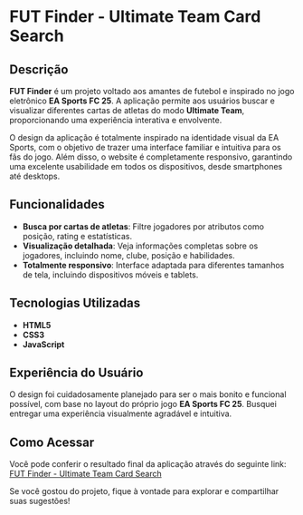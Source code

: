 # FUT Finder - Ultimate Team Card Search

## Descrição

**FUT Finder** é um projeto voltado aos amantes de futebol e inspirado no jogo eletrônico **EA Sports FC 25**. A aplicação permite aos usuários buscar e visualizar diferentes cartas de atletas do modo **Ultimate Team**, proporcionando uma experiência interativa e envolvente.

O design da aplicação é totalmente inspirado na identidade visual da EA Sports, com o objetivo de trazer uma interface familiar e intuitiva para os fãs do jogo. Além disso, o website é completamente responsivo, garantindo uma excelente usabilidade em todos os dispositivos, desde smartphones até desktops.

## Funcionalidades

- **Busca por cartas de atletas**: Filtre jogadores por atributos como posição, rating e estatísticas.
- **Visualização detalhada**: Veja informações completas sobre os jogadores, incluindo nome, clube, posição e habilidades.
- **Totalmente responsivo**: Interface adaptada para diferentes tamanhos de tela, incluindo dispositivos móveis e tablets.

## Tecnologias Utilizadas

- **HTML5**
- **CSS3**
- **JavaScript**
  
## Experiência do Usuário

O design foi cuidadosamente planejado para ser o mais bonito e funcional possível, com base no layout do próprio jogo **EA Sports FC 25**. Busquei entregar uma experiência visualmente agradável e intuitiva.

## Como Acessar

Você pode conferir o resultado final da aplicação através do seguinte link:  
[FUT Finder - Ultimate Team Card Search](https://joaonative.github.io/alura-imersao-gemini-2024/)

Se você gostou do projeto, fique à vontade para explorar e compartilhar suas sugestões!
